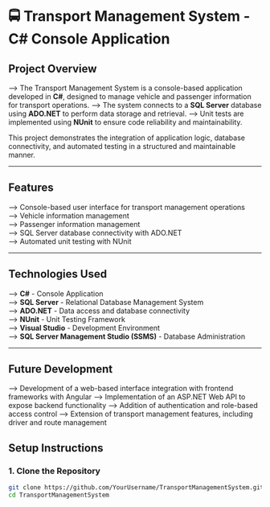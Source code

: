 # 🚍 Transport Management System - C# Console Application

## Project Overview

--> The Transport Management System is a console-based application developed in **C#**, designed to manage vehicle and passenger information for transport operations.
--> The system connects to a **SQL Server** database using **ADO.NET** to perform data storage and retrieval.
--> Unit tests are implemented using **NUnit** to ensure code reliability and maintainability.

This project demonstrates the integration of application logic, database connectivity, and automated testing in a structured and maintainable manner.

--------------------

## Features

--> Console-based user interface for transport management operations  
--> Vehicle information management  
--> Passenger information management  
--> SQL Server database connectivity with ADO.NET  
--> Automated unit testing with NUnit  

--------------------

## Technologies Used

--> **C#** - Console Application  
--> **SQL Server** - Relational Database Management System  
--> **ADO.NET** - Data access and database connectivity  
--> **NUnit** - Unit Testing Framework  
--> **Visual Studio** - Development Environment  
--> **SQL Server Management Studio (SSMS)** - Database Administration  

-------------------
## Future Development
--> Development of a web-based interface integration with frontend frameworks with Angular
--> Implementation of an ASP.NET Web API to expose backend functionality
--> Addition of authentication and role-based access control
--> Extension of transport management features, including driver and route management

## Setup Instructions

### 1. Clone the Repository
```bash
git clone https://github.com/YourUsername/TransportManagementSystem.git
cd TransportManagementSystem
